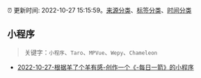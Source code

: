 :alarm_clock: 更新时间: 2022-10-27 15:15:59。[来源分类](../README.md)、[标签分类](../TAGS.md)、[时间分类](../TIMELINE.md)

## 小程序


> 关键字：`小程序`、`Taro`、`MPVue`、`Wepy`、`Chameleon`



- [2022-10-27-根据羊了个羊有感-创作一个《-每日一箭》的小程序](https://www.v2ex.com/t/890487) 